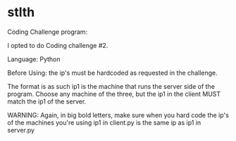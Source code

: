 # stlth


Coding Challenge program:

I opted to do Coding challenge #2.

Language: Python

Before Using: the ip's must be hardcoded as requested in the challenge.

The format is as such ip1 is the machine that runs the server side of the program. Choose any machine of the three, but the ip1 in the client MUST match the ip1 of the server.

WARNING: 
  Again, in big bold letters, make sure when you hard code the ip's of the machines you're using ip1 in client.py is the same ip as ip1 in server.py

